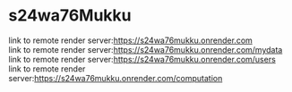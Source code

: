 # s24wa76Mukku
link to remote render server:https://s24wa76mukku.onrender.com<br>
link to remote render server:https://s24wa76mukku.onrender.com/mydata<br>
link to remote render server:https://s24wa76mukku.onrender.com/users<br>
link to remote render server:https://s24wa76mukku.onrender.com/computation